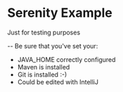 # Serenity Example

Just for testing purposes

--
Be sure that you've set your:
* JAVA_HOME correctly configured
* Maven is installed
* Git is installed :-)
* Could be edited with IntelliJ
